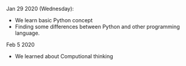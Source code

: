 Jan 29 2020 (Wednesday):
  
  - We learn basic Python concept
  - Finding some differences between Python and other programming language.
  
Feb 5 2020 
  - We learned about Computional thinking
